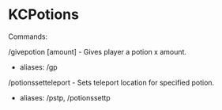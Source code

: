 # KCPotions

Commands:

/givepotion <potion> <player> [amount] - Gives player a potion x amount.
- aliases: /gp

/potionssetteleport <potion> - Sets teleport location for specified potion.
- aliases: /pstp, /potionssettp

